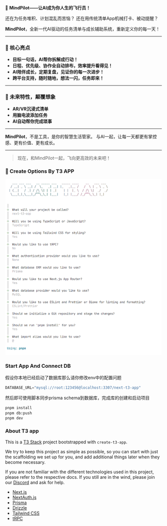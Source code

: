 🚀 **MindPilot——让AI成为你人生的飞行员！**

还在为任务堆积、计划混乱而苦恼？
还在用传统清单App机械打卡、被动提醒？

**MindPilot**，全新一代AI驱动的任务清单与成长辅助系统，重新定义你的每一天！

---

### 🌟 核心亮点

- **目标一句话，AI帮你拆解成行动！**
- **日程、优先级、协作全自动排布，效率提升看得见！**
- **AI陪伴成长，定期复盘，见证你的每一次进步！**
- **跨平台支持，随时随地，想法一闪，任务即来！**

---

### 🧠 未来特性，颠覆想象

- **AR/VR沉浸式清单**
- **用脑电波添加任务**
- **AI自动帮你完成琐事**

---

**MindPilot**，不是工具，是你的智慧生活管家。
与AI一起，让每一天都更有掌控感、更有价值、更有成长。

---

> 现在，和MindPilot一起，飞向更高效的未来吧！

### 🔧 Create Options By T3 APP

<img src="./public/images/create-options.png" />


### Start App And Connect DB
假设你本地已经启动了数据库那么请你修改env中的配置问题
```typescript
DATABASE_URL="mysql://root:123456@localhost:3307/next-t3-app"
```
然后即可使用脚本同步prisma schema到数据库，完成库的创建和启动项目
```bash
pnpm install
pnpm db:push
pnpm dev
```



### About T3 app

This is a [T3 Stack](https://create.t3.gg/) project bootstrapped with `create-t3-app`.

We try to keep this project as simple as possible, so you can start with just the scaffolding we set up for you, and add additional things later when they become necessary.

If you are not familiar with the different technologies used in this project, please refer to the respective docs. If you still are in the wind, please join our [Discord](https://t3.gg/discord) and ask for help.

- [Next.js](https://nextjs.org)
- [NextAuth.js](https://next-auth.js.org)
- [Prisma](https://prisma.io)
- [Drizzle](https://orm.drizzle.team)
- [Tailwind CSS](https://tailwindcss.com)
- [tRPC](https://trpc.io)
